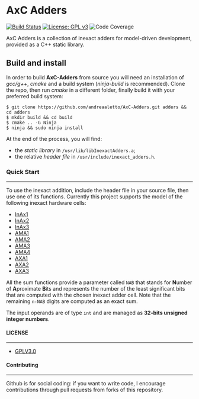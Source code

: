 # AxC Adders
[![Build Status](https://travis-ci.org/andreaaletto/AxC-Adders.svg?branch=master)](https://travis-ci.org/andreaaletto/AxC-Adders) [![License: GPL v3](https://img.shields.io/badge/License-GPLv3-blue.svg)](https://www.gnu.org/licenses/gpl-3.0) ![Code Coverage](https://img.shields.io/codecov/c/gh/andreaaletto/AxC-Adders.svg)

AxC Adders is a collection of inexact adders for model-driven development, provided as a C++ static library. 

## Build and install

In order to build **AxC-Adders** from source you will need an installation of _gcc/g++_, _cmake_ and a build system (_ninja-build_ is recommended). 
Clone the repo, then run _cmake_ in a different folder, finally build it with your preferred build system: 
```
$ git clone https://github.com/andreaaletto/AxC-Adders.git adders && cd adders
$ mkdir build && cd build
$ cmake .. -G Ninja
$ ninja && sudo ninja install
```

At the end of the process, you will find:
* the _static library_ in ```/usr/lib/libInexactAdders.a```;
* the relative _header file_ in ```/usr/include/inexact_adders.h```.

### Quick Start
--------
To use the inexact addition, include the header file in your source file, then use one of its functions. Currently this project supports the model of the following inexact hardware cells:
* [InAx1](https://ieeexplore.ieee.org/abstract/document/7459392)
* [InAx2](https://ieeexplore.ieee.org/abstract/document/7459392)
* [InAx3](https://ieeexplore.ieee.org/abstract/document/7459392)
* [AMA1](https://ieeexplore.ieee.org/abstract/document/6387646)
* [AMA2](https://ieeexplore.ieee.org/abstract/document/6387646)
* [AMA3](https://ieeexplore.ieee.org/abstract/document/6387646)
* [AMA4](https://ieeexplore.ieee.org/abstract/document/6387646)
* [AXA1](https://ieeexplore.ieee.org/abstract/document/6720793)
* [AXA2](https://ieeexplore.ieee.org/abstract/document/6720793)
* [AXA3](https://ieeexplore.ieee.org/abstract/document/6720793)

All the sum functions provide a parameter called ```NAB``` that stands for **N**umber of **A**proximate **B**its and represents the number of the least significant bits that are computed with the chosen inexact adder cell. 
Note that the remaining ```n-NAB``` digits are computed as an exact sum.

The input operands are of type ```int``` and are managed as **32-bits unsigned integer numbers**.

#### LICENSE
--------

* [GPLV3.0](https://www.gnu.org/licenses/licenses.html)

#### Contributing
----------

Github is for social coding: if you want to write code, I encourage contributions through pull requests from forks of this repository. 
